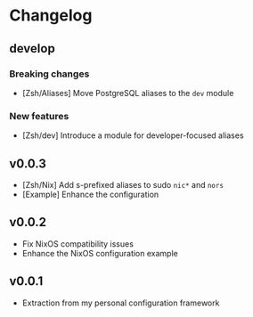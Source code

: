 # Changelog

## develop

### Breaking changes

* [Zsh/Aliases] Move PostgreSQL aliases to the `dev` module

### New features

* [Zsh/dev] Introduce a module for developer-focused aliases

## v0.0.3

* [Zsh/Nix] Add s-prefixed aliases to sudo `nic*` and `nors`
* [Example] Enhance the configuration

## v0.0.2

* Fix NixOS compatibility issues
* Enhance the NixOS configuration example

## v0.0.1

* Extraction from my personal configuration framework
